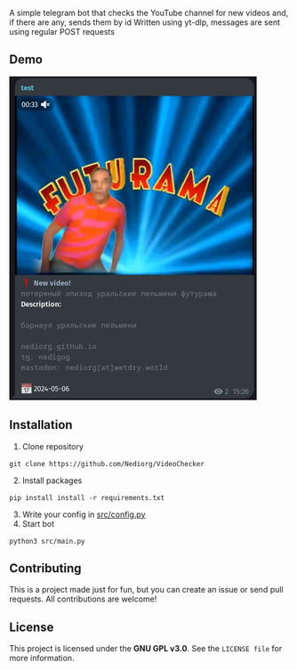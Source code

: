 A simple telegram bot that checks the YouTube channel for new videos and, if there are any, sends them by id
Written using yt-dlp, messages are sent using regular POST requests

## Demo

![](example.png)

## Installation
1. Clone repository
```
git clone https://github.com/Nediorg/VideoChecker
```
2. Install packages
```
pip install install -r requirements.txt
```
3. Write your config in [src/config.py](src/config.py)
4. Start bot
```
python3 src/main.py
```
## Contributing

This is a project made just for fun, but you can create an issue or send pull requests. All contributions are welcome!

##  License

This project is licensed under the **GNU GPL v3.0**. See the `LICENSE file` for more information.
